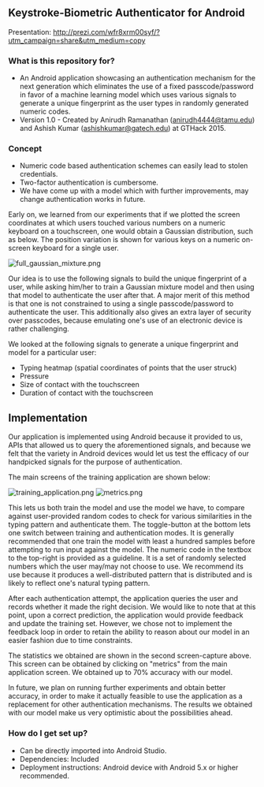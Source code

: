 ## Keystroke-Biometric Authenticator for Android ##

Presentation: http://prezi.com/wfr8xrm00syf/?utm_campaign=share&utm_medium=copy

### What is this repository for? ###

* An Android application showcasing an authentication mechanism for the next generation which eliminates the use of a fixed passcode/password in favor of a machine learning model which uses various signals to generate a unique fingerprint as the user types in randomly generated numeric codes. 
* Version 1.0 - Created by Anirudh Ramanathan (anirudh4444@tamu.edu) and Ashish Kumar (ashishkumar@gatech.edu) at GTHack 2015.

### Concept ###

* Numeric code based authentication schemes can easily lead to stolen credentials.
* Two-factor authentication is cumbersome.
* We have come up with a model which with further improvements, may change authentication works in future.

Early on, we learned from our experiments that if we plotted the screen coordinates at which users touched various numbers on a numeric keyboard on a touchscreen, one would obtain a Gaussian distribution, such as below. The position variation is shown for various keys on a numeric on-screen keyboard for a single user. 

![full_gaussian_mixture.png](https://bitbucket.org/repo/B6beke/images/714821859-full_gaussian_mixture.png)

Our idea is to use the following signals to build the unique fingerprint of a user, while asking him/her to train a Gaussian mixture model and then using that model to authenticate the user after that. A major merit of this method is that one is not constrained to using a single passcode/password to authenticate the user. This additionally also gives an extra layer of security over passcodes, because emulating one's use of an electronic device is rather challenging.

We looked at the following signals to generate a unique fingerprint and model for a particular user:
* Typing heatmap (spatial coordinates of points that the user struck)
* Pressure
* Size of contact with the touchscreen
* Duration of contact with the touchscreen 

## Implementation ##

Our application is implemented using Android because it provided to us, APIs that allowed us to query the aforementioned signals, and because we felt that the variety in Android devices would let us test the efficacy of our handpicked signals for the purpose of authentication.

The main screens of the training application are shown below:

![training_application.png](https://bitbucket.org/repo/B6beke/images/1819651398-training_application.png)
![metrics.png](https://bitbucket.org/repo/B6beke/images/45489020-metrics.png)

This lets us both train the model and use the model we have, to compare against user-provided random codes to check for various similarities in the typing pattern and authenticate them. The toggle-button at the bottom lets one switch between training and authentication modes. It is generally recommended that one train the model with least a hundred samples before attempting to run input against the model. The numeric code in the textbox to the top-right is provided as a guideline. It is a set of randomly selected numbers which the user may/may not choose to use. We recommend its use because it produces a well-distributed pattern that is distributed and is likely to reflect one's natural typing pattern.

After each authentication attempt, the application queries the user and records whether it made the right decision. We would like to note that at this point, upon a correct prediction, the application would provide feedback and update the training set. However, we chose not to implement the feedback loop in order to retain the ability to reason about our model in an easier fashion due to time constraints.

The statistics we obtained are shown in the second screen-capture above. This screen can be obtained by clicking on "metrics" from the main application screen. We obtained up to 70% accuracy with our model.

In future, we plan on running further experiments and obtain better accuracy, in order to make it actually feasible to use the application as a replacement for other authentication mechanisms. The results we obtained with our model make us very optimistic about the possibilities ahead.


### How do I get set up? ###

* Can be directly imported into Android Studio. 
* Dependencies: Included
* Deployment instructions: Android device with Android 5.x or higher recommended.